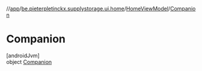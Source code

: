//[app](../../../../index.md)/[be.pieterpletinckx.supplystorage.ui.home](../../index.md)/[HomeViewModel](../index.md)/[Companion](index.md)

# Companion

[androidJvm]\
object [Companion](index.md)
